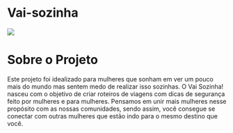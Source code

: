 # Vai-sozinha

<img src="/Vai-sozinha/assets/133712788/aa3f4c72-b3de-4b87-9b59-06f11e3b9381">


# Sobre o Projeto

Este projeto foi idealizado para mulheres que sonham em ver um pouco mais do mundo mas sentem medo de realizar isso sozinhas. O Vai Sozinha! nasceu com o objetivo de criar roteiros de viagens com dicas de segurança feito por mulheres e para mulheres. Pensamos em unir mais mulheres nesse propósito com as nossas comunidades, sendo assim, você consegue se conectar com outras mulheres que estão indo para o mesmo destino que você. 
